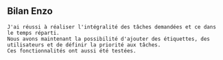 ## Bilan Enzo
    J'ai réussi à réaliser l'intégralité des tâches demandées et ce dans le temps réparti. 
    Nous avons maintenant la possibilité d'ajouter des étiquettes, des utilisateurs et de définir la priorité aux tâches. 
    Ces fonctionnalités ont aussi été testées.